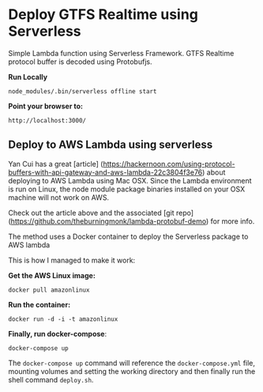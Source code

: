 # Deploy GTFS Realtime using Serverless

Simple Lambda function using Serverless Framework. GTFS Realtime protocol buffer is decoded using Protobufjs.

**Run Locally**

`node_modules/.bin/serverless offline start`

**Point your browser to:**

`http://localhost:3000/`

## Deploy to AWS Lambda using serverless

Yan Cui has a great [article] (https://hackernoon.com/using-protocol-buffers-with-api-gateway-and-aws-lambda-22c3804f3e76) about deploying to AWS Lambda using Mac OSX. Since the Lambda environment is run on Linux, the node module package binaries installed on your OSX machine will not work on AWS.

Check out the article above and the associated [git repo] (https://github.com/theburningmonk/lambda-protobuf-demo) for more info.

The method uses a Docker container to deploy the Serverless package to AWS lambda

This is how I managed to make it work:

**Get the AWS Linux image:**

`docker pull amazonlinux`

**Run the container:**

`docker run -d -i -t amazonlinux`

**Finally, run docker-compose**:

`docker-compose up`

The `docker-compose up` command will reference the `docker-compose.yml` file, mounting volumes and setting the working directory and then finally run the shell command `deploy.sh`.
